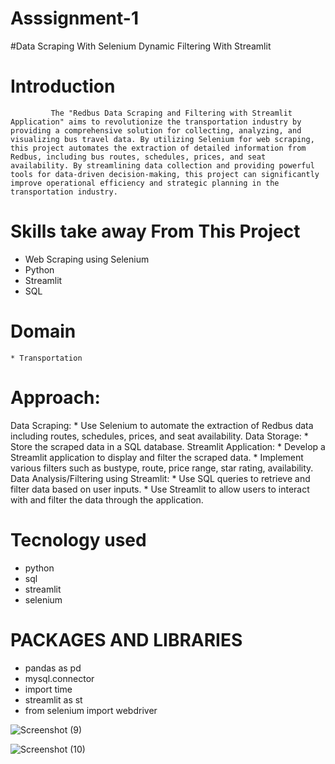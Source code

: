 # Asssignment-1
#Data Scraping With Selenium Dynamic Filtering With Streamlit
# Introduction
             The "Redbus Data Scraping and Filtering with Streamlit Application" aims to revolutionize the transportation industry by providing a comprehensive solution for collecting, analyzing, and visualizing bus travel data. By utilizing Selenium for web scraping, this project automates the extraction of detailed information from Redbus, including bus routes, schedules, prices, and seat availability. By streamlining data collection and providing powerful tools for data-driven decision-making, this project can significantly improve operational efficiency and strategic planning in the transportation industry.

# Skills take away From This Project
   * Web Scraping using Selenium
   * Python
   * Streamlit 
   * SQL

# Domain
    * Transportation

# Approach:
  Data Scraping:
      * Use Selenium to automate the extraction of Redbus data including routes, schedules, prices, and seat availability.
  Data Storage:
      * Store the scraped data in a SQL database.
  Streamlit Application:
      * Develop a Streamlit application to display and filter the scraped data.
      * Implement various filters such as bustype, route, price range, star rating, availability.
  Data Analysis/Filtering using Streamlit:
      * Use SQL queries to retrieve and filter data based on user inputs.
      * Use Streamlit to allow users to interact with and filter the data through the application.

# Tecnology used
  * python
  * sql
  * streamlit
  * selenium

# PACKAGES AND LIBRARIES
 * pandas as pd
 * mysql.connector
 * import time
 * streamlit as st
 * from selenium import webdriver

![Screenshot (9)](https://github.com/user-attachments/assets/2934b30e-d8da-4da6-887f-a832476b6468)


![Screenshot (10)](https://github.com/user-attachments/assets/6de770b5-7702-4455-b0fd-be7524ce710c)

